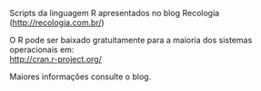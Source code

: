 Scripts da linguagem R apresentados no blog Recologia (http://recologia.com.br/)  

O R pode ser baixado gratuitamente para a maioria dos sistemas operacionais em:  
http://cran.r-project.org/  

Maiores informações consulte o blog.  

